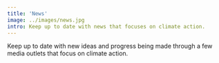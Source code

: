 ```yaml
---
title: 'News'
image: ../images/news.jpg
intro: Keep up to date with news that focuses on climate action.
---
```


Keep up to date with new ideas and progress being made through a few media outlets that focus on climate action.
